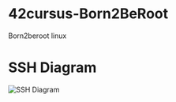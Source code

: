 # 42cursus-Born2BeRoot
Born2beroot
linux

# SSH Diagram

<img src="./image/All Eval B2R .svg" alt="SSH Diagram">
